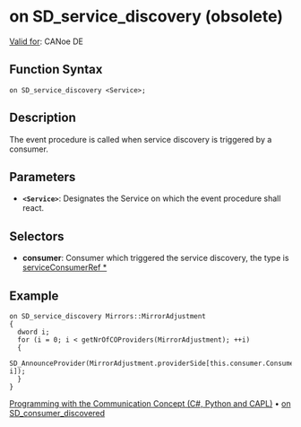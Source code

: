 # on SD_service_discovery (obsolete)

[Valid for](../../../Shared/FeatureAvailability.md): CANoe DE

## Function Syntax

```
on SD_service_discovery <Service>;
```

## Description

The event procedure is called when service discovery is triggered by a consumer.

## Parameters

- **`<Service>`**: Designates the Service on which the event procedure shall react.

## Selectors

- **consumer**: Consumer which triggered the service discovery, the type is [serviceConsumerRef *](../Objects/CAPLfunctionServiceConsumerRef.md)

## Example

```plaintext
on SD_service_discovery Mirrors::MirrorAdjustment
{
  dword i;
  for (i = 0; i < getNrOfCOProviders(MirrorAdjustment); ++i)
  {
    SD_AnnounceProvider(MirrorAdjustment.providerSide[this.consumer.ConsumerIndex, i]);
  }
}
```

[Programming with the Communication Concept (C#, Python and CAPL)](../../../CANoeCANalyzer/CommunicationConcept/Programming/CCP.md) • [on SD_consumer_discovered](CAPLfunctionOnSDConsumerDiscovered.md)
